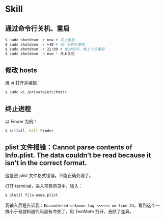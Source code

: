 Skill
=====

通过命令行关机、重启
-----------------

```bash
$ sudo shutdown -r now # 马上重启
$ sudo shutdown -r +10 # 10 分钟后重启
$ sudo shutdown -r 22:00 # 绝对时间，晚上十点重启
$ sudo shutdown -h now * 马上关机
```

修改 hosts
---------

用 vi 打开并编辑：

```bash
$ sudo vi /private/etc/hosts
```

终止进程
-------

以 Finder 为例：

```bash
$ killall -kill Finder
```

plist 文件报错：Cannot parse contents of Info.plist. The data couldn’t be read because it isn’t in the correct format. 
--------------------------------------------------------------------------------------------------------------------

这是说 plist 文件格式错误，不能正确处理了。

打开 terminal，进入项目目录中，输入：

```bash
$ plutil file-name.plist
```

我输入后是告诉我：`Encountered unknown tag <<<<<< on line 24`。看到这个一排小于号就知道代码里有冲突了，用 TextMate 打开，去除了差异。

